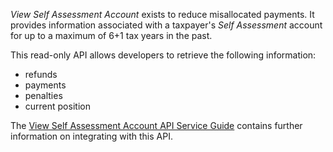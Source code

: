 *View Self Assessment Account* exists to reduce misallocated payments. It provides information associated with a taxpayer's *Self Assessment* account for up to a maximum of 6+1 tax years in the past.

This read-only API allows developers to retrieve the following information:

- refunds
- payments
- penalties
- current position

The [View Self Assessment Account API Service Guide](https://developer.service.hmrc.gov.uk/guides/self-assessment-liability-service-guide/) contains further information on integrating with this API.
